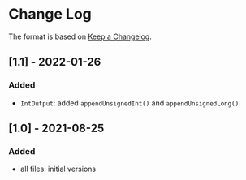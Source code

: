# Change Log

The format is based on [Keep a Changelog](http://keepachangelog.com/).

## [1.1] - 2022-01-26
### Added
- `IntOutput`: added `appendUnsignedInt()` and `appendUnsignedLong()`

## [1.0] - 2021-08-25
### Added
- all files: initial versions
